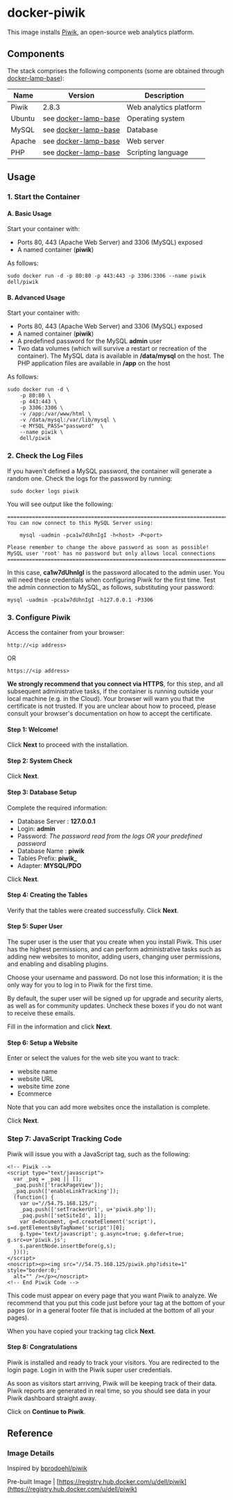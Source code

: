 # docker-piwik

This image installs [Piwik](https://piwik.org), an open-source web analytics platform. 

## Components

The stack comprises the following components (some are obtained through [docker-lamp-base](https://github.com/dell-cloud-marketplace/docker-lamp-base)):

Name       | Version                   | Description
-----------|---------------------------|------------------------------
Piwik      | 2.8.3                     | Web analytics platform
Ubuntu     | see [docker-lamp-base](https://github.com/dell-cloud-marketplace/docker-lamp-base) | Operating system
MySQL      | see [docker-lamp-base](https://github.com/dell-cloud-marketplace/docker-lamp-base) | Database
Apache     | see [docker-lamp-base](https://github.com/dell-cloud-marketplace/docker-lamp-base) | Web server
PHP        | see [docker-lamp-base](https://github.com/dell-cloud-marketplace/docker-lamp-base) | Scripting language

## Usage

### 1. Start the Container

#### A. Basic Usage

Start your container with:

* Ports 80, 443 (Apache Web Server) and 3306 (MySQL) exposed
* A named container (**piwik**)

As follows: 

```no-highlight
sudo docker run -d -p 80:80 -p 443:443 -p 3306:3306 --name piwik dell/piwik
```

#### B. Advanced Usage

Start your container with:

* Ports 80, 443 (Apache Web Server) and 3306 (MySQL) exposed
* A named container (**piwik**)
* A predefined password for the MySQL **admin** user
* Two data volumes (which will survive a restart or recreation of the container). The MySQL data is available in **/data/mysql** on the host. The PHP application files are available in **/app** on the host

As follows: 

```no-highlight
sudo docker run -d \
    -p 80:80 \
    -p 443:443 \
    -p 3306:3306 \
    -v /app:/var/www/html \
    -v /data/mysql:/var/lib/mysql \
    -e MYSQL_PASS="password"  \
    --name piwik \
    dell/piwik
```

### 2. Check the Log Files

If you haven't defined a MySQL password, the container will generate a random one. Check the logs for the password by running: 

     sudo docker logs piwik

You will see output like the following:

```no-highlight
========================================================================
You can now connect to this MySQL Server using:

    mysql -uadmin -pca1w7dUhnIgI -h<host> -P<port>

Please remember to change the above password as soon as possible!
MySQL user 'root' has no password but only allows local connections
========================================================================
```

In this case, **ca1w7dUhnIgI** is the password allocated to the admin user. You will need these credentials when configuring Piwik for the first time. Test the admin connection to MySQL, as follows, substituting your password: 

    mysql -uadmin -pca1w7dUhnIgI -h127.0.0.1 -P3306


### 3. Configure Piwik
Access the container from your browser:

    http://<ip address>
    
OR
 
    https://<ip address>

**We strongly recommend that you connect via HTTPS**, for this step, and all subsequent administrative tasks, if the container is running outside your local machine (e.g. in the Cloud). Your browser will warn you that the certificate is not trusted. If you are unclear about how to proceed, please consult your browser's documentation on how to accept the certificate.

#### Step 1: Welcome!
Click **Next** to proceed with the installation.

#### Step 2: System Check
Click **Next**.

#### Step 3: Database Setup
Complete the required information:

* Database Server : **127.0.0.1**
* Login: **admin**
* Password: *The password read from the logs OR your predefined password*
* Database Name : **piwik**
* Tables Prefix: **piwik_**
* Adapter: **MYSQL/PDO** 

Click **Next**.

#### Step 4: Creating the Tables
Verify that the tables were created successfully. Click **Next**.

#### Step 5: Super User
The super user is the user that you create when you install Piwik. This user has the highest permissions, and can perform administrative tasks such as adding new websites to monitor, adding users, changing user permissions, and enabling and disabling plugins.

Choose your username and password. Do not lose this information; it is the only way for you to log in to Piwik for the first time.

By default, the super user will be signed up for upgrade and security alerts, as well as for community updates. Uncheck these boxes if you do not want to receive these emails.

Fill in the information and click **Next**.

#### Step 6: Setup a Website
Enter or select the values for the web site you want to track:

* website name
* website URL
* website time zone
* Ecommerce

Note that you can add more websites once the installation is complete.

Click **Next**.

### Step 7: JavaScript Tracking Code

Piwik will issue you with a JavaScript tag, such as the following:

```no-highlight
<!-- Piwik -->
<script type="text/javascript">
  var _paq = _paq || [];
  _paq.push(['trackPageView']);
  _paq.push(['enableLinkTracking']);
  (function() {
    var u="//54.75.168.125/";
    _paq.push(['setTrackerUrl', u+'piwik.php']);
    _paq.push(['setSiteId', 1]);
    var d=document, g=d.createElement('script'), s=d.getElementsByTagName('script')[0];
    g.type='text/javascript'; g.async=true; g.defer=true; g.src=u+'piwik.js';
    s.parentNode.insertBefore(g,s);
  })();
</script>
<noscript><p><img src="//54.75.168.125/piwik.php?idsite=1" style="border:0;"
  alt="" /></p></noscript>
<!-- End Piwik Code -->
```

This code must appear on every page that you want Piwik to analyze. We recommend that you put this code just before your tag at the bottom of your pages (or in a general footer file that is included at the bottom of all your pages).

When you have copied your tracking tag click **Next**.

#### Step 8: Congratulations

Piwik is installed and ready to track your visitors. You are redirected to the login page. Login in with the Piwik super user credentials. 

As soon as visitors start arriving, Piwik will be keeping track of their data. Piwik reports are generated in real time, so you should see data in your Piwik dashboard straight away.

Click on **Continue to Piwik**.

## Reference

### Image Details

Inspired by [bprodoehl/piwik](https://github.com/bprodoehl/docker-piwik-mariadb)

Pre-built Image | [https://registry.hub.docker.com/u/dell/piwik](https://registry.hub.docker.com/u/dell/piwik) 
